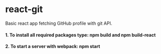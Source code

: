 # react-git
Basic react app fetching GitHub profile with git API.
#### 1. To install all required packages type: npm build and npm build-react
#### 2. To start a server with webpack: npm start 
